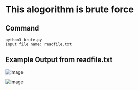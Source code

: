 # This alogorithm is brute force 

## Command
	python3 brute.py
	Input file name: readfile.txt
## Example Output from readfile.txt
![image](https://user-images.githubusercontent.com/68893031/111446724-aaa06c00-8747-11eb-85f7-c40253126d20.png)

![image](https://user-images.githubusercontent.com/68893031/111446587-86dd2600-8747-11eb-958e-e4dd20e4ce4d.png)
